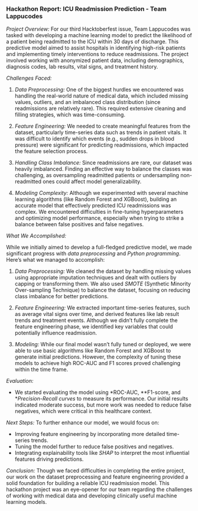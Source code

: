 ### Hackathon Report: ICU Readmission Prediction - Team Lappucodes

*Project Overview:*
For our third Hacktoberfest issue, Team Lappucodes was tasked with developing a machine learning model to predict the likelihood of a patient being readmitted to the ICU within 30 days of discharge. This predictive model aimed to assist hospitals in identifying high-risk patients and implementing timely interventions to reduce readmissions. The project involved working with anonymized patient data, including demographics, diagnosis codes, lab results, vital signs, and treatment history.

*Challenges Faced:*

1. *Data Preprocessing:*
   One of the biggest hurdles we encountered was handling the real-world nature of medical data, which included missing values, outliers, and an imbalanced class distribution (since readmissions are relatively rare). This required extensive cleaning and filling strategies, which was time-consuming.

2. *Feature Engineering:*
   We needed to create meaningful features from the dataset, particularly time-series data such as trends in patient vitals. It was difficult to identify which events (e.g., sudden drops in blood pressure) were significant for predicting readmissions, which impacted the feature selection process.

3. *Handling Class Imbalance:*
   Since readmissions are rare, our dataset was heavily imbalanced. Finding an effective way to balance the classes was challenging, as oversampling readmitted patients or undersampling non-readmitted ones could affect model generalizability.

4. *Modeling Complexity:*
   Although we experimented with several machine learning algorithms (like Random Forest and XGBoost), building an accurate model that effectively predicted ICU readmissions was complex. We encountered difficulties in fine-tuning hyperparameters and optimizing model performance, especially when trying to strike a balance between false positives and false negatives.

*What We Accomplished:*

While we initially aimed to develop a full-fledged predictive model, we made significant progress with *data preprocessing* and *Python programming*. Here’s what we managed to accomplish:

1. *Data Preprocessing:*
   We cleaned the dataset by handling missing values using appropriate imputation techniques and dealt with outliers by capping or transforming them. We also used *SMOTE* (Synthetic Minority Over-sampling Technique) to balance the dataset, focusing on reducing class imbalance for better predictions.

2. *Feature Engineering:*
   We extracted important time-series features, such as average vital signs over time, and derived features like lab result trends and treatment events. Although we didn’t fully complete the feature engineering phase, we identified key variables that could potentially influence readmission.

3. *Modeling:*
   While our final model wasn’t fully tuned or deployed, we were able to use basic algorithms like Random Forest and XGBoost to generate initial predictions. However, the complexity of tuning these models to achieve high ROC-AUC and F1 scores proved challenging within the time frame.

*Evaluation:*
- We started evaluating the model using *ROC-AUC, **F1-score, and **Precision-Recall curves* to measure its performance. Our initial results indicated moderate success, but more work was needed to reduce false negatives, which were critical in this healthcare context.

*Next Steps:*
To further enhance our model, we would focus on:
- Improving feature engineering by incorporating more detailed time-series trends.
- Tuning the model further to reduce false positives and negatives.
- Integrating explainability tools like *SHAP* to interpret the most influential features driving predictions.

*Conclusion:*
Though we faced difficulties in completing the entire project, our work on the dataset preprocessing and feature engineering provided a solid foundation for building a reliable ICU readmission model. This hackathon project was an eye-opener for our team regarding the challenges of working with medical data and developing clinically useful machine learning models.
